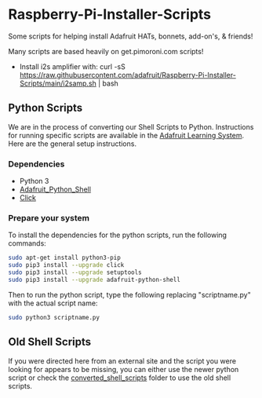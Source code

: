 # Raspberry-Pi-Installer-Scripts

Some scripts for helping install Adafruit HATs, bonnets, add-on's, & friends!

Many scripts are based heavily on get.pimoroni.com scripts!

  * Install i2s amplifier with: curl -sS https://raw.githubusercontent.com/adafruit/Raspberry-Pi-Installer-Scripts/main/i2samp.sh | bash

## Python Scripts

We are in the process of converting our Shell Scripts to Python. Instructions for running specific scripts are available in the [Adafruit Learning System](https://learn.adafruit.com/). Here are the general setup instructions.

### Dependencies

- Python 3
- [Adafruit_Python_Shell](https://github.com/adafruit/Adafruit_Python_Shell)
- [Click](https://pypi.org/project/click/)

### Prepare your system

To install the dependencies for the python scripts, run the following commands:

```bash
sudo apt-get install python3-pip
sudo pip3 install --upgrade click
sudo pip3 install --upgrade setuptools
sudo pip3 install --upgrade adafruit-python-shell
```
Then to run the python script, type the following replacing "scriptname.py" with the actual script name:

```bash
sudo python3 scriptname.py
```

## Old Shell Scripts

If you were directed here from an external site and the script you were looking for appears to be missing, you can either use the newer python script or check the [converted_shell_scripts](https://github.com/adafruit/Raspberry-Pi-Installer-Scripts/tree/main/converted_shell_scripts) folder to use the old shell scripts.
